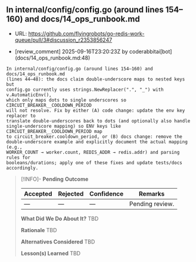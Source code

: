 ## In internal/config/config.go (around lines 154–160) and docs/14_ops_runbook.md

- URL: https://github.com/flyingrobots/go-redis-work-queue/pull/3#discussion_r2353856247

- [review_comment] 2025-09-16T23:20:23Z by coderabbitai[bot] (docs/14_ops_runbook.md:48)

```text
In internal/config/config.go (around lines 154–160) and docs/14_ops_runbook.md
(lines 44–48): the docs claim double-underscore maps to nested keys but
config.go currently uses strings.NewReplacer(".", "_") with v.AutomaticEnv(),
which only maps dots to single underscores so CIRCUIT_BREAKER__COOLDOWN_PERIOD
will not resolve. Fix by either (A) code change: update the env key replacer to
translate double-underscores back to dots (and optionally also handle
single-underscore mapping) so ENV keys like CIRCUIT_BREAKER__COOLDOWN_PERIOD map
to circuit_breaker.cooldown_period, or (B) docs change: remove the
double-underscore example and explicitly document the actual mapping (e.g.,
WORKER_COUNT → worker.count, REDIS_ADDR → redis.addr) and parsing rules for
booleans/durations; apply one of these fixes and update tests/docs accordingly.
```

> [!INFO]- **Pending**
> **Outcome**
> 
> | Accepted | Rejected | Confidence | Remarks |
> |----------|----------|------------|---------|
> | — | — | — | Pending review. |
>
> **What Did We Do About It?**
> TBD
>
> **Rationale**
> TBD
>
> **Alternatives Considered**
> TBD
>
> **Lesson(s) Learned**
> TBD
